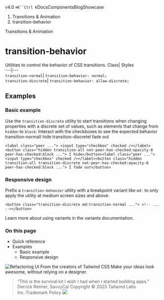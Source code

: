 v4.0
`⌘K``Ctrl K`DocsComponentsBlogShowcase
  1. Transitions & Animation
  2. transition-behavior


Transitions & Animation
# transition-behavior
Utilities to control the behavior of CSS transitions.
Class| Styles  
---|---  
`transition-normal`| `transition-behavior: normal;`  
`transition-discrete`| `transition-behavior: allow-discrete;`  
## Examples
### Basic example
Use the `transition-discrete` utility to start transitions when changing properties with a discrete set of values, such as elements that change from `hidden` to `block`:
Interact with the checkboxes to see the expected behavior
transition-normalI hide
transition-discreteI fade out
```
<label class="peer ..."> <input type="checkbox" checked /></label><button class="hidden transition-all not-peer-has-checked:opacity-0 peer-has-checked:block ..."> I hide</button><label class="peer ..."> <input type="checkbox" checked /></label><button class="hidden transition-all transition-discrete not-peer-has-checked:opacity-0 peer-has-checked:block ..."> I fade out</button>
```

### Responsive design
Prefix a `transition-behavior` utility with a breakpoint variant like `md:` to only apply the utility at medium screen sizes and above:
```
<button class="transition-discrete md:transition-normal ..."> <!-- ... --></button>
```

Learn more about using variants in the variants documentation.
### On this page
  * Quick reference
  * Examples
    * Basic example
    * Responsive design


![Refactoring UI](https://tailwindcss.com/_next/image?url=%2F_next%2Fstatic%2Fmedia%2Fbook-promo.27d91093.png&w=256&q=75)
From the creators of Tailwind CSS
Make your ideas look awesome, without relying on a designer.
> “This is the survival kit I wish I had when I started building apps.”
> Derrick Reimer, SavvyCal
Copyright © 2025 Tailwind Labs Inc.·Trademark Policy
![](https://cdn.usefathom.com/?h=https%3A%2F%2Ftailwindcss.com&p=%2Fdocs%2Ftransition-behavior&r=&sid=PMFMDJGK&qs=%7B%7D&cid=86201231)
